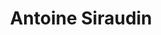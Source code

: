 ---
layout: page
title: Antoine Siraudin
email: antoine.siraudin@student-cs.fr
description: I'm interested in the development of new graph generation models, and their applications them to various fields such as molecule generation. My current focus is on diffusion models.
room:
category: PhD Candidates
---
